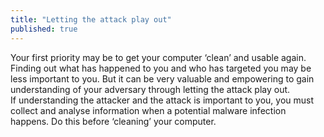 ```yaml
---
title: "Letting the attack play out"
published: true
---
```

Your first priority may be to get your computer ‘clean’ and usable again. Finding out what has happened to you and who has targeted you may be less important to you. But it can be very valuable and empowering to gain understanding of your adversary through letting the attack play out.
<br>
If understanding the attacker and the attack is important to you, you must collect and analyse information when a potential malware infection happens. Do this before ‘cleaning’ your computer.
